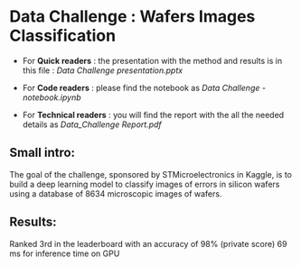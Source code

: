 # Data Challenge : Wafers Images Classification


- For **Quick readers** : the presentation with the method and results is in this file : *Data Challenge presentation.pptx*

- For **Code readers** : please find the notebook as *Data Challenge - notebook.ipynb*

- For **Technical readers** : you will find the report with the all the needed details as *Data_Challenge Report.pdf*

## Small intro:
The goal of the challenge, sponsored by STMicroelectronics in Kaggle, is to build a deep
learning model to classify images of errors in silicon wafers using a database of 8634
microscopic images of wafers.

## Results:
Ranked 3rd in the leaderboard with an accuracy of 98% (private score)
69 ms for inference time on GPU
